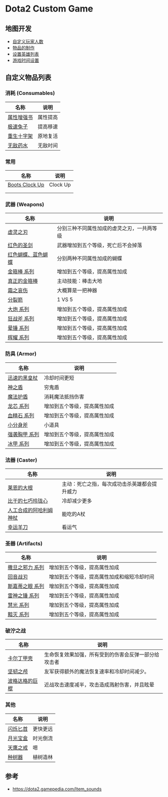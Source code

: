 # Dota2 Custom Game







## 地图开发

- [自定义玩家人数](Learn/自定义玩家人数.md)
- [物品的制作](Learn/物品的制作.md)
- [设置英雄列表](Learn/设置英雄列表.md)
- [游戏时间设置](Learn/游戏时间设置.md)



## 自定义物品列表



### 消耗 (Consumables)

| 名称                                               | 说明     |
| -------------------------------------------------- | -------- |
| [属性增强书](Item/books_of_stats/README.md)        | 属性提高 |
| [极速兔子](Item/speed_rabbit/README.md)            | 提高移速 |
| [重生十字架](Item/mjz_reincarnate_stone/README.md) | 原地复活 |
| [无敌药水](Item/mjz_invincible_potion/README.md)   | 无敌时间 |



### 常用

| 名称                                                | 说明     |
| --------------------------------------------------- | -------- |
| [Boots Clock Up](Item/mjz_boots_clock_up/README.md) | Clock Up |
|                                                     |          |
|                                                     |          |



### 武器 (Weapons)

| 名称                                                | 说明                                       |
| --------------------------------------------------- | ------------------------------------------ |
| [虚灵之刃](Item/mjz_ethereal_blade/README.md)       | 分别三种不同属性加成的虚灵之刃，一共两等级 |
| [红色的圣剑](Item/red_divine_rapier/README.md)      | 武器增加到五个等级，死亡后不会掉落         |
| [红色蝴蝶、蓝色蝴蝶](Item/mjz_butterfly/README.md)  | 分别两种不同属性加成的蝴蝶                 |
| [金箍棒 系列](Item/mjz_monkey_king_bar/README.md)   | 增加到五个等级，提高属性加成               |
| [真正的金箍棒](Item/real_monkey_king_bar/README.md) | 主动技能：棒击大地                         |
| [霜之哀伤](Item/mjz_frostmourne/README.md)          | 大概算是一把神器                           |
| [分裂箭](Item/split_shot/README.md)                 | 1 VS 5                                     |
| [大炮 系列](Item/mjz_daedalus/README.md)            | 增加到五个等级，提高属性加成               |
| [狂战斧 系列](Item/mjz_battlefury/README.md)        | 增加到五个等级，提高属性加成               |
| [晕锤 系列](Item/mjz_basher/README.md)              | 增加到五个等级，提高属性加成               |
| [辉耀 系列](Item/mjz_radiance/README.md)            | 增加到五个等级，提高属性加成               |



### 防具 (Armor)

| 名称                                                 | 说明                         |
| ---------------------------------------------------- | ---------------------------- |
| [迅速的黑皇杖](Item/black_king_bar_faster/README.md) | 冷却时间更短                 |
| [神之盾](Item/god_shield/README.md)                  | 穷鬼盾                       |
| [魔法护盾](Item/mana_shield/README.md)               | 消耗魔法抵挡伤害             |
| [龙芯 系列](Item/mjz_heart/README.md)                | 增加到五个等级，提高属性加成 |
| [血精石 系列](Item/mjz_bloodstone/README.md)         | 增加到五个等级，提高属性加成 |
| [小分身斧](Item/mjz_little_manta/README.md)          | 小道具                       |
| [强袭胸甲 系列](Item/mjz_assault/README.md)          | 增加到五个等级，提高属性加成 |
| [冰甲 系列](Item/mjz_shivas_guard/README.md)         | 增加到五个等级，提高属性加成 |



### 法器 (Caster)

| 名称                                                         | 说明                                         |
| ------------------------------------------------------------ | -------------------------------------------- |
| [莱恩的大根](Item/mjz_dagon/README.md)                       | 主动：死亡之指，每次成功击杀英雄都会提升威力 |
| [比干的七巧玲珑心](Item/bigan_octarine_core/README.md)       | 冷却减少更多                                 |
| [人工合成的阿哈利姆神杖](Item/aghanim's_scepter_synth/README.md) | 能吃的A杖                                    |
| [幸运羊刀](Item/mjz_luck_sheepstick/README.md)               | 看运气                                       |



### 圣器 (Artifacts)

| 名称                                          | 说明                                       |
| --------------------------------------------- | ------------------------------------------ |
| [撒旦之邪力 系列](Item/mjz_satanic/README.md) | 增加到五个等级，提高属性加成               |
| [回音战刃](Item/echo_sabre/README.md)         | 增加到五个等级，提高属性加成和缩短冷却时间 |
| [斯嘉蒂之眼 系列](Item/mjz_skadi/README.md)   | 增加到五个等级，提高属性加成               |
| [雷神之锤 系列](Item/mjz_mjollnir/README.md)  | 增加到五个等级，提高属性加成               |
| [慧光 系列](Item/mjz_kaya/README.md)          | 增加到五个等级，提高属性加成               |
| [ 黯灭 系列](Item/mjz_desolator/README.md)    | 增加到五个等级，提高属性加成               |



### 破泞之战

| 名称                                                 | 说明                                                 |
| ---------------------------------------------------- | ---------------------------------------------------- |
| [卡尔丁甲壳](Item/mjz_carapace_of_qaldin/README.md)  | 生命恢复效果加强，所有受到的伤害会反弹一部分给攻击者 |
| [坚韧之颅](Item/mjz_preserved_skull/README.md)       | 友军获得额外的魔法恢复速率和冷却时间减少。           |
| [波格达格的巨棍](Item/mjz_bogduggs_cudgel/README.md) | 近战攻击速度减半，攻击造成溅射伤害，并且眩晕         |



### 其他

| 名称                                              | 说明     |
| ------------------------------------------------- | -------- |
| [闪烁匕首](Item/blink_dagger/README.md)           | 更快更远 |
| [月光宝盒](Item/moonlight_treasure_box/README.md) | 时光倒流 |
| [天鹰之戒](Item/ring_of_aquila/README.md)         | 嗯       |
| [种树器](Item/branches_machine/README.md)         | 植树造林 |





## 参考

- https://dota2.gamepedia.com/Item_sounds